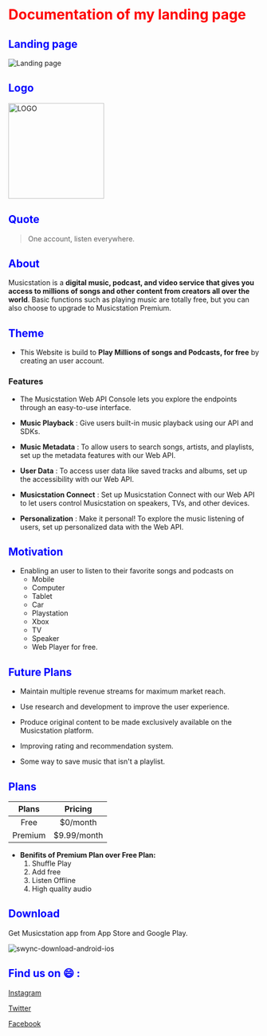 # Documentation of my landing page

<style>
  H1{
    color: red;
  }
  </style>

  <style>
    H2{
      color: blue;
    }
    </style>

## Landing page

![Landing page](https://user-images.githubusercontent.com/99703058/156390089-75816149-3eb4-4696-81c8-c7216a26ce09.png)

## Logo

<img width="192" alt="LOGO" src="https://user-images.githubusercontent.com/99703058/156392701-3cad7a00-1028-465e-a0e9-a6cfba998aed.png">

## Quote

> One account, listen everywhere.

## About

Musicstation is a **digital music, podcast, and video service that gives you access to millions of songs and other content from creators all over the world**. Basic functions such as playing music are totally free, but you can also choose to upgrade to Musicstation Premium.

## Theme 

* This  Website is build to **Play Millions of songs and Podcasts, for free** by creating an user account.

### Features

* The Musicstation Web API Console lets you explore the endpoints through an easy-to-use interface.

* **Music Playback**
  : Give users built-in music playback using our API and SDKs.

* **Music Metadata**
 : To allow users to search songs, artists, and playlists, set up the metadata features with our Web API.

* **User Data**
 : To access user data like saved tracks and albums, set up the accessibility with our Web API.

* **Musicstation Connect**
 : Set up Musicstation Connect with our Web API to let users control Musicstation on speakers, TVs, and other devices.

* **Personalization**
 : Make it personal! To explore the music listening of users, set up personalized data with the Web API.


## Motivation

* Enabling an user to listen to their favorite songs and podcasts on
  * Mobile 
  * Computer
  * Tablet
  * Car
  * Playstation
  * Xbox
  * TV
  * Speaker
  * Web Player
  for free. 

## Future Plans
 
 * Maintain multiple revenue streams for maximum market reach.

 * Use research and development to improve the user experience.

* Produce original content to be made exclusively
available on the Musicstation platform.

* Improving rating and recommendation system.

* Some way to save music that isn't a playlist.

## Plans

| Plans    | Pricing   |
| :--------: | :---------: |
| Free     | $0/month  |
| Premium| $9.99/month|

* __Benifits of Premium Plan over Free Plan:__
  1. Shuffle Play
  2. Add free
  3. Listen Offline
  4. High quality audio

## Download

Get Musicstation app from App Store and Google Play.

![swync-download-android-ios](https://user-images.githubusercontent.com/99703058/156401595-0aed958d-7621-4c41-a0da-1a7f5c27fbb5.png)

## Find us on :smile: :
[Instagram](https://www.instagram.com)

[Twitter](https://www.twitter.com)

[Facebook](https://www.facebook.com)

